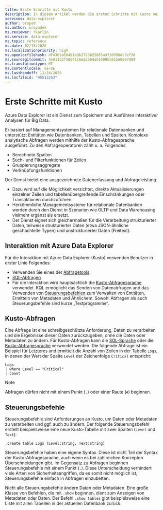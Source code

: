 ```yaml
---
title: Erste Schritte mit Kusto
description: In diesem Artikel werden die ersten Schritte mit Kusto beschrieben.
services: data-explorer
author: orspod
ms.author: orspodek
ms.reviewer: rkarlin
ms.service: data-explorer
ms.topic: reference
ms.date: 02/13/2020
ms.localizationpriority: high
ms.openlocfilehash: df4303a56451a3b2723625005a3f38996dc7cf26
ms.sourcegitcommit: 4e811d2f50d41c6e220b4ab1009bb81be08e7d84
ms.translationtype: HT
ms.contentlocale: de-DE
ms.lasthandoff: 11/24/2020
ms.locfileid: "95512263"
---
```

# <a name="getting-started-with-kusto"></a>Erste Schritte mit Kusto

Azure Data Explorer ist ein Dienst zum Speichern und Ausführen interaktiver Analysen für Big Data.

Er basiert auf Managementsystemen für relationale Datenbanken und unterstützt Entitäten wie Datenbanken, Tabellen und Spalten. Komplexe analytische Abfragen werden mithilfe der Kusto-Abfragesprache ausgeführt. Zu den Abfrageoperatoren zählt u. a. Folgendes:
* Berechnete Spalten
* Such- und Filterfunktionen für Zeilen
* Gruppierungsaggregate
* Verknüpfungsfunktionen

Der Dienst bietet eine ausgezeichnete Datenerfassung und Abfrageleistung: 
* Dazu wird auf die Möglichkeit verzichtet, direkte Aktualisierungen einzelner Zeilen und tabellenübergreifende Einschränkungen oder Transaktionen durchzuführen. 
* Herkömmliche Managementsysteme für relationale Datenbanken werden durch den Dienst in Szenarien wie OLTP und Data Warehousing vielmehr ergänzt als ersetzt.
* Der Dienst eignet sich gleichermaßen für die Verarbeitung strukturierter Daten, teilweise strukturierter Daten (etwa JSON-ähnliche geschachtelte Typen) und unstrukturierter Daten (Freitext).

## <a name="interacting-with-azure-data-explorer"></a>Interaktion mit Azure Data Explorer

Für die Interaktion mit Azure Data Explorer (Kusto) verwenden Benutzer in erster Linie Folgendes:
* Verwenden Sie eines der [Abfragetools](../../tools-integrations-overview.md#azure-data-explorer-query-tools). 
* [SQL-Abfragen](../api/tds/t-sql.md)
*  Für die Interaktion wird hauptsächlich die [Kusto-Abfragesprache](../query/index.md) verwendet. KQL ermöglicht das Senden von Datenabfragen und das Verwenden von [Steuerungsbefehlen](../management/index.md) zum Verwalten von Entitäten, Ermitteln von Metadaten und Ähnlichem.
Sowohl Abfragen als auch Steuerungsbefehle sind kurze „Textprogramme“.

## <a name="kusto-queries"></a>Kusto-Abfragen

Eine Abfrage ist eine schreibgeschützte Anforderung, Daten zu verarbeiten und die Ergebnisse dieser Daten zurückzugeben, ohne die Daten oder Metadaten zu ändern. Für Kusto-Abfragen kann die [SQL-Sprache](../api/tds/t-sql.md) oder die [Kusto-Abfragesprache](../query/index.md) verwendet werden. Die folgende Abfrage ist ein Beispiel für Letzteres und ermittelt die Anzahl von Zeilen in der Tabelle `Logs`, in denen der Wert der Spalte `Level` der Zeichenfolge `Critical` entspricht:

```kusto
Logs
| where Level == "Critical"
| count
```

> [!NOTE]
> Abfragen dürfen nicht mit einem Punkt (`.`) oder einer Raute (`#`) beginnen.

## <a name="control-commands"></a>Steuerungsbefehle

Steuerungsbefehle sind Anforderungen an Kusto, um Daten oder Metadaten zu verarbeiten und ggf. auch zu ändern. Der folgende Steuerungsbefehl erstellt beispielsweise eine neue Kusto-Tabelle mit zwei Spalten (`Level` und `Text`):

```kusto
.create table Logs (Level:string, Text:string)
```

Steuerungsbefehle haben eine eigene Syntax. Diese ist nicht Teil der Syntax der Kusto-Abfragesprache, auch wenn es bei zahlreichen Konzepten Überschneidungen gibt. Im Gegensatz zu Abfragen beginnen Steuerungsbefehle mit einem Punkt (`.`).
Diese Unterscheidung verhindert viele Arten von Sicherheitsangriffen, da es somit nicht möglich ist, Steuerungsbefehle einfach in Abfragen einzubetten.

Nicht alle Steuerungsbefehle ändern Daten oder Metadaten. Eine große Klasse von Befehlen, die mit `.show` beginnen, dient zum Anzeigen von Metadaten oder Daten. Der Befehl `.show tables` gibt beispielsweise eine Liste mit allen Tabellen in der aktuellen Datenbank zurück.
